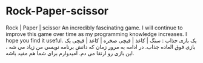 # Rock-Paper-scissor
Rock | Paper | scissor
An incredibly fascinating game.
I will continue to improve this game over time as my programming knowledge increases.
I hope you find it useful.
یک بازی جذاب : سنگ | کاغذ | قیچی
صخره | کاغذ | قیچی
یک بازی فوق العاده جذاب. 
در ادامه به مرور زمان که دانش برنامه نویسی من زیاد می شه ، این بازی رو ارتقا می دم.
امیدوارم برای شما هم مفید باشه.

